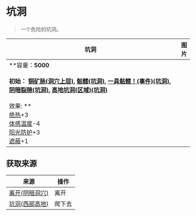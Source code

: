# 坑洞  
> 一个危险的坑洞。  
  
  坑洞  |   图片   
 ----  |  ----:   
 **容量：**5000<br><br>**初始：**	[铜矿脉(洞穴上层)](CopperVein.md), [骷髅(坑洞)](Skeleton.md), [一具骷髅！(事件)(坑洞)](Event_SkeletonSeen.md), [阴暗裂隙(坑洞)](DarkChamberEntrance.md), [高地坑洞(区域)(坑洞)](HighlandHole.md)<br><br>** 效果: **<br>[绝热](InsulationHeat.md)+3<br>[体感温度](TemperaturePerceived.md)-4<br>[阳光防护](SunProtection.md)+3<br>[遮蔽](Sheltered.md)+1  |     
  
## 获取来源  
来源  |  操作  
----  |  ----  
[离开(阴暗洞穴)](DarkChamberExit.md)  |  离开  
[坑洞(西部高地)](HighlandHoleEntrance.md)  |  爬下去  
